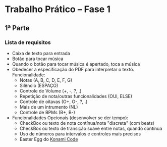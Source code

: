 # Trabalho Prático – Fase 1

## 1ª Parte

### Lista de requisitos

- Caixa de texto para entrada
- Botão para tocar música
- Quando o botão para tocar música é apertado, toca a música
- Obedecer a especificação do PDF para interpretar o texto. Funcionalidade:
	- Notas (A, B, C, D, E, F, G)
	- Silêncio (ESPAÇO)
	- Controle de Volume (+, -, ?, .)
	- Repetição de nota/outras funcionalidades (OUI, ELSE)
	- Controle de oitavas (O+, O-, ?, .)
	- Mais de um intrumento (NL)
	- Controle de BPMs (B+, B-)
- Funcionalidades Opcionais (desenvolver se der tempo):
	- CheckBox ou texto de nota contínua/nota "discreta" (com beats)
	- CheckBox ou texto de transição suave entre notas, quando contínua
	- Uso de números para intervalos e controles mais precisos
	- Easter Egg do [Konami Code](https://pt.wikipedia.org/wiki/Código_Konami)
